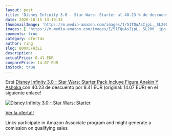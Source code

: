 ```yaml
---
layout: post
title: 'Disney Infinity 3.0 - Star Wars: Starter al 40.23 % de descuento'
date: 2020-10-15 13:19:33
thumbnailImage: 'https://m.media-amazon.com/images/I/51TQuAsIjpL._SL200_.jpg'
images: [ 'https://m.media-amazon.com/images/I/51TQuAsIjpL._SL200_.jpg' ]
comments: true
category: ofertas
author: ring
slug: B00X5FH3EI
description:
actualPrice: 8.41 EUR
comparePrice: 14.07 EUR
inStock: true
---
```


Está [Disney Infinity 3.0 - Star Wars: Starter Pack  Incluye Figura Anakin Y Ashoka ](https://www.amazon.es/dp/B00X5FH3EI/?tag=tolees-21) con 40.23 de descuento por 8.41 EUR (original: 14.07 EUR) en el siguiente enlace!

[![Disney Infinity 3.0 - Star Wars: Starter](https://m.media-amazon.com/images/I/51TQuAsIjpL._SL200_.jpg)](https://www.amazon.es/dp/B00X5FH3EI/?tag=tolees-21)

[Ver la oferta!!](https://www.amazon.es/dp/B00X5FH3EI/?tag=tolees-21)

Links participate in Amazon Associate program and might generate a comission on qualifying sales


